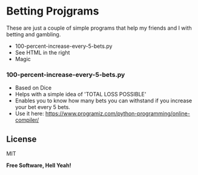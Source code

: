# Betting Projgrams


These are just a couple of simple programs that help my friends and I with betting and gambling.

  - 100-percent-increase-every-5-bets.py
  - See HTML in the right
  - Magic

### 100-percent-increase-every-5-bets.py

  - Based on Dice
  - Helps with a simple idea of 'TOTAL LOSS POSSIBLE'
  - Enables you to know how many bets you can withstand if you increase your bet every 5 bets.
  - Use it here: https://www.programiz.com/python-programming/online-compiler/

License
----

MIT


**Free Software, Hell Yeah!**
